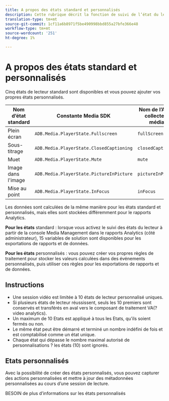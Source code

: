 ```yaml
---
title: A propos des états standard et personnalisés
description: Cette rubrique décrit la fonction de suivi de l’état du lecteur, y compris les exigences et les directives relatives à la mise en oeuvre et au rapports des états standard et personnalisés du lecteur.
translation-type: tm+mt
source-git-commit: 1cf11a6b8971f5be490998bbd855a27bfe366e48
workflow-type: tm+mt
source-wordcount: '251'
ht-degree: 1%

---
```



# A propos des états standard et personnalisés

Cinq états de lecteur standard sont disponibles et vous pouvez ajouter vos propres états personnalisés.

| Nom d’état standard | Constante Media SDK | Nom de l’API de collecte de médias |
|-----------------------|------------------------------------------|-----------------------------|
| Plein écran | `ADB.Media.PlayerState.Fullscreen` | `fullScreen` |
| Sous-titrage | `ADB.Media.PlayerState.ClosedCaptioning` | `closedCaptioning` |
| Muet | `ADB.Media.PlayerState.Mute` | `mute` |
| Image dans l&#39;image | `ADB.Media.PlayerState.PictureInPicture` | `pictureInPicture` |
| Mise au point | `ADB.Media.PlayerState.InFocus` | `inFocus` |

Les données sont calculées de la même manière pour les états standard et personnalisés, mais elles sont stockées différemment pour le rapports Analytics.

**Pour les états** standard : lorsque vous activez le suivi des états du lecteur à partir de la console Media Management dans le rapports Analytics (côté administrateur), 15 variables de solution sont disponibles pour les exportations de rapports et de données.

**Pour les états** personnalisés : vous pouvez créer vos propres règles de traitement pour stocker les valeurs calculées dans des événements personnalisés, puis utiliser ces règles pour les exportations de rapports et de données.

## Instructions

* Une session vidéo est limitée à 10 états de lecteur personnalisé uniques.
* Si plusieurs états de lecteur réussissent, seuls les 10 premiers sont conservés et transférés en aval vers le composant de traitement VA(?video analytics).
* Un maximum de 10 Etats est appliqué à tous les Etats, qu&#39;ils soient fermés ou non.
* Le même état peut être démarré et terminé un nombre indéfini de fois et est comptabilisé comme un état unique.
* Chaque état qui dépasse le nombre maximal autorisé de personnalisations ? les états (10) sont ignorés.

## Etats personnalisés

Avec la possibilité de créer des états personnalisés, vous pouvez capturer des actions personnalisées et mettre à jour des métadonnées personnalisées au cours d’une session de lecture.

BESOIN de plus d’informations sur les états personnalisés
